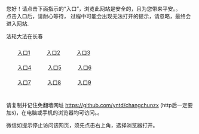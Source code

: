 您好！请点击下面指示的“入口”，浏览此网站是安全的，且为您带来平安。。 <br/>
点击入口后，请耐心等待， 过程中可能会出现无法打开的提示，请忽略，最终会进入网站. </br>

法轮大法在长春<br/>
<div style="padding:10px"><a style="margin:20px" target="_blank" href="https://dy0rlc54ozov6.cloudfront.net/2Qpsp?qnkakkl" id="ccLink1" rel="nofollow">入口1</a> <a target="_blank" style="margin:20px" href="https://d1wdx9syd7cbgu.cloudfront.net/2Qpsp?vdtlk" id="ccLink2" rel="nofollow">入口2</a> <a style="margin:20px" target="_blank" href="https://drw5svyzxizk.cloudfront.net/2Qpsp?gwpcmqpm" id="ccLink3" rel="nofollow">入口3</a></div>

<div style="padding:10px" ><a style="margin:20px" target="_blank" href="https://dy0rlc54ozov6.cloudfront.net/2Qpsp?qnkakkl" id="ccLink4" rel="nofollow">入口4</a> <a style="margin:20px" href="https://d1wdx9syd7cbgu.cloudfront.net/2Qpsp?vdtlk" target="_blank" id="ccLink5" rel="nofollow">入口5</a> <a style="margin:20px" href="https://drw5svyzxizk.cloudfront.net/2Qpsp?gwpcmqpm" target="_blank" id="ccLink6" rel="nofollow">入口6</a></div>

<div style="padding:10px"><a style="margin:20px" target="_blank" href="https://dy0rlc54ozov6.cloudfront.net/2Qpsp?qnkakkl" id="ccLink7" rel="nofollow">入口7</a> <a style="margin:20px" href="https://d1wdx9syd7cbgu.cloudfront.net/2Qpsp?vdtlk" target="_blank" id="ccLink8" rel="nofollow">入口8</a> <a style="margin:20px" target="_blank" href="https://drw5svyzxizk.cloudfront.net/2Qpsp?gwpcmqpm" id="ccLink9" rel="nofollow">入口9</a></div>

<br/>



请复制并记住免翻墙网址 https://github.com/yntd/changchunzx (http后一定要加s)，在电脑或手机的浏览器均可访问。。<br/>

微信如提示停止访问该网页，须先点击右上角，选择浏览器打开。
